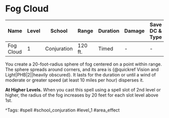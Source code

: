 # Fog Cloud

| Name | Level | School | Range | Duration | Damage | Save DC & Type |
|------|-------|--------|-------|----------|--------|----------------|
| Fog Cloud | 1 | Conjuration | 120 ft. | Timed | - | - |

You create a 20-foot-radius sphere of fog centered on a point within range. The sphere spreads around corners, and its area is {@quickref Vision and Light|PHB|2||heavily obscured}. It lasts for the duration or until a wind of moderate or greater speed (at least 10 miles per hour) disperses it.

**At Higher Levels.** When you cast this spell using a spell slot of 2nd level or higher, the radius of the fog increases by 20 feet for each slot level above 1st.

^Tags: #spell #school_conjuration #level_1 #area_effect